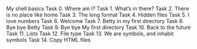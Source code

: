 My shell basics
Task 0. Where am I?
Task 1. What’s in there?
Task 2. There is no place like home
Task 3. The long format
Task 4. Hidden files
Task 5. I love numbers
Task 6. Welcome
Task 7. Betty in my first directory
Task 8. Bye bye Betty
Task 9. Bye bye My first directory
Task 10. Back to the future
Task 11. Lists
Task 12. File type
Task 13. We are symbols, and inhabit symbols
Task 14. Copy HTML files
